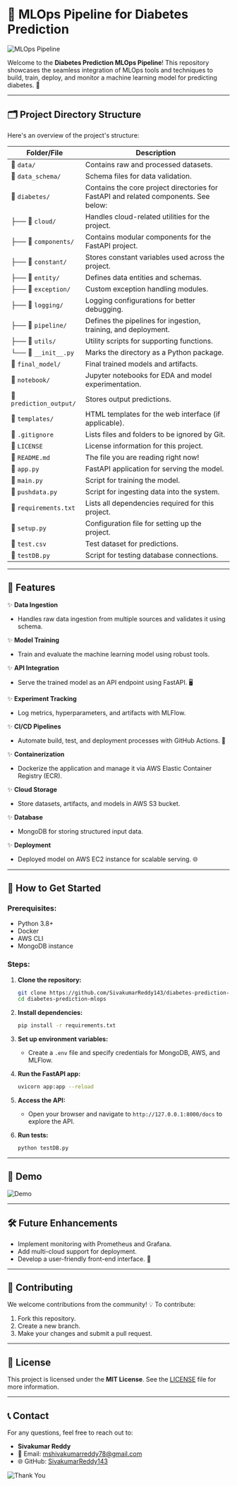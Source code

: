 
# 🚀 **MLOps Pipeline for Diabetes Prediction**

![MLOps Pipeline](https://sl.bing.net/iSIjpEM1k0i)

Welcome to the **Diabetes Prediction MLOps Pipeline**! This repository showcases the seamless integration of MLOps tools and techniques to build, train, deploy, and monitor a machine learning model for predicting diabetes. 🌟

---

## 🗂️ **Project Directory Structure**

Here's an overview of the project's structure:

| **Folder/File**          | **Description**                                                                 |
|---------------------------|---------------------------------------------------------------------------------|
| 📁 `data/`               | Contains raw and processed datasets.                                           |
| 📁 `data_schema/`        | Schema files for data validation.                                              |
| 📁 `diabetes/`           | Contains the core project directories for FastAPI and related components. See below:|
| ├── 📁 `cloud/`          | Handles cloud-related utilities for the project.                              |
| ├── 📁 `components/`     | Contains modular components for the FastAPI project.                          |
| ├── 📁 `constant/`       | Stores constant variables used across the project.                            |
| ├── 📁 `entity/`         | Defines data entities and schemas.                                            |
| ├── 📁 `exception/`      | Custom exception handling modules.                                            |
| ├── 📁 `logging/`        | Logging configurations for better debugging.                                  |
| ├── 📁 `pipeline/`       | Defines the pipelines for ingestion, training, and deployment.                |
| ├── 📁 `utils/`          | Utility scripts for supporting functions.                                     |
| └── 📄 `__init__.py`     | Marks the directory as a Python package.                                      |
| 📁 `final_model/`        | Final trained models and artifacts.                                            |
| 📁 `notebook/`           | Jupyter notebooks for EDA and model experimentation.                          |
| 📁 `prediction_output/`  | Stores output predictions.                                                     |
| 📁 `templates/`          | HTML templates for the web interface (if applicable).                         |
| 📄 `.gitignore`          | Lists files and folders to be ignored by Git.                                  |
| 📄 `LICENSE`             | License information for this project.                                          |
| 📄 `README.md`           | The file you are reading right now!                                            |
| 📄 `app.py`              | FastAPI application for serving the model.                                     |
| 📄 `main.py`             | Script for training the model.                                                 |
| 📄 `pushdata.py`         | Script for ingesting data into the system.                                     |
| 📄 `requirements.txt`    | Lists all dependencies required for this project.                              |
| 📄 `setup.py`            | Configuration file for setting up the project.                                 |
| 📄 `test.csv`            | Test dataset for predictions.                                                  |
| 📄 `testDB.py`           | Script for testing database connections.                                       |

---

## 🔧 **Features**

✨ **Data Ingestion**
   - Handles raw data ingestion from multiple sources and validates it using schema.

✨ **Model Training**
   - Train and evaluate the machine learning model using robust tools.

✨ **API Integration**
   - Serve the trained model as an API endpoint using FastAPI. 🖥️

✨ **Experiment Tracking**
   - Log metrics, hyperparameters, and artifacts with MLFlow.

✨ **CI/CD Pipelines**
   - Automate build, test, and deployment processes with GitHub Actions. 🤖

✨ **Containerization**
   - Dockerize the application and manage it via AWS Elastic Container Registry (ECR).

✨ **Cloud Storage**
   - Store datasets, artifacts, and models in AWS S3 bucket.

✨ **Database**
   - MongoDB for storing structured input data.

✨ **Deployment**
   - Deployed model on AWS EC2 instance for scalable serving. 🌐

---

## 🎯 **How to Get Started**

### **Prerequisites:**
- Python 3.8+
- Docker
- AWS CLI
- MongoDB instance

### **Steps:**

1. **Clone the repository:**
   ```bash
   git clone https://github.com/SivakumarReddy143/diabetes-prediction-mlops.git
   cd diabetes-prediction-mlops
   ```

2. **Install dependencies:**
   ```bash
   pip install -r requirements.txt
   ```

3. **Set up environment variables:**
   - Create a `.env` file and specify credentials for MongoDB, AWS, and MLFlow.

4. **Run the FastAPI app:**
   ```bash
   uvicorn app:app --reload
   ```

5. **Access the API:**
   - Open your browser and navigate to `http://127.0.0.1:8000/docs` to explore the API.

6. **Run tests:**
   ```bash
   python testDB.py
   ```

---

## 🎥 **Demo**

![Demo](https://media.giphy.com/media/l41lFw057lAJQMwg0/giphy.gif)

---

## 🛠️ **Future Enhancements**

- Implement monitoring with Prometheus and Grafana.
- Add multi-cloud support for deployment.
- Develop a user-friendly front-end interface. 🌈

---

## 🤝 **Contributing**

We welcome contributions from the community! 💡 To contribute:
1. Fork this repository.
2. Create a new branch.
3. Make your changes and submit a pull request.

---

## 📝 **License**

This project is licensed under the **MIT License**. See the [LICENSE](LICENSE) file for more information.

---

## 📞 **Contact**

For any questions, feel free to reach out to:
- **Sivakumar Reddy**
- 📧 Email: [mshivakumarreddy78@gmail.com](mailto:mshivakumarreddy78@gmail.com)
- 🌐 GitHub: [SivakumarReddy143](https://github.com/SivakumarReddy143)

![Thank You](https://media.giphy.com/media/26u4nJPf0JtQPdStq/giphy.gif)
```

